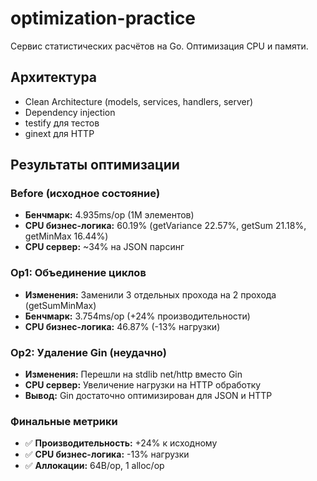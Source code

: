# optimization-practice

Сервис статистических расчётов на Go. Оптимизация CPU и памяти.

## Архитектура

- Clean Architecture (models, services, handlers, server)
- Dependency injection
- testify для тестов
- ginext для HTTP

## Результаты оптимизации

### Before (исходное состояние)

- **Бенчмарк:** 4.935ms/op (1M элементов)
- **CPU бизнес-логика:** 60.19% (getVariance 22.57%, getSum 21.18%, getMinMax 16.44%)
- **CPU сервер:** ~34% на JSON парсинг

### Op1: Объединение циклов

- **Изменения:** Заменили 3 отдельных прохода на 2 прохода (getSumMinMax)
- **Бенчмарк:** 3.754ms/op (+24% производительности)
- **CPU бизнес-логика:** 46.87% (-13% нагрузки)

### Op2: Удаление Gin (неудачно)

- **Изменения:** Перешли на stdlib net/http вместо Gin
- **CPU сервер:** Увеличение нагрузки на HTTP обработку
- **Вывод:** Gin достаточно оптимизирован для JSON и HTTP

### Финальные метрики

- ✅ **Производительность:** +24% к исходному
- ✅ **CPU бизнес-логика:** -13% нагрузки
- ✅ **Аллокации:** 64B/op, 1 alloc/op
